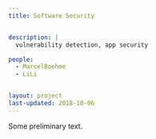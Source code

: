 ```yaml
---
title: Software Security


description: |
  vulnerability detection, app security

people:
  - MarcelBoehme
  - LiLi


layout: project
last-updated: 2018-10-06
---
```


Some preliminary text.


